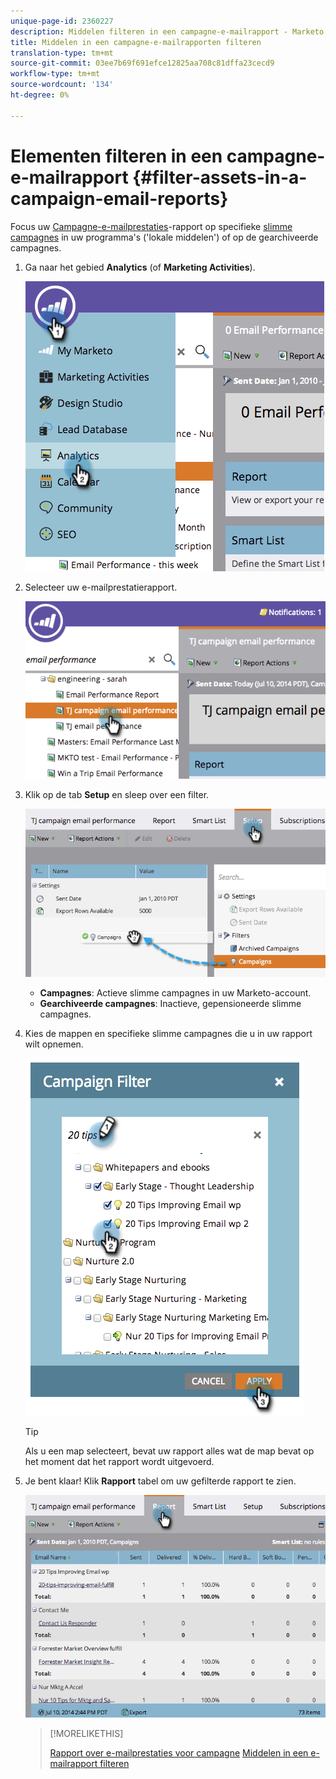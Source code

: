 ```yaml
---
unique-page-id: 2360227
description: Middelen filteren in een campagne-e-mailrapport - Marketo Docs - Productdocumentatie
title: Middelen in een campagne-e-mailrapporten filteren
translation-type: tm+mt
source-git-commit: 03ee7b69f691efce12825aa708c81dffa23cecd9
workflow-type: tm+mt
source-wordcount: '134'
ht-degree: 0%

---
```



# Elementen filteren in een campagne-e-mailrapport {#filter-assets-in-a-campaign-email-reports}

Focus uw [Campagne-e-mailprestaties](/help/marketo/product-docs/reporting/basic-reporting/report-types/campaign-email-performance-report.md)-rapport op specifieke [slimme campagnes](/help/marketo/product-docs/core-marketo-concepts/smart-campaigns/creating-a-smart-campaign/understanding-batch-and-trigger-smart-campaigns.md) in uw programma&#39;s (&#39;lokale middelen&#39;) of op de gearchiveerde campagnes.

1. Ga naar het gebied **Analytics** (of **Marketing Activities**).

   ![](assets/image2014-9-16-15-3a57-3a27.png)

1. Selecteer uw e-mailprestatierapport.

   ![](assets/image2014-9-16-15-3a57-3a31.png)

1. Klik op de tab **Setup** en sleep over een filter.

   ![](assets/image2014-9-16-15-3a57-3a35.png)

   * **Campagnes**: Actieve slimme campagnes in uw Marketo-account.
   * **Gearchiveerde campagnes**: Inactieve, gepensioneerde slimme campagnes.

1. Kies de mappen en specifieke slimme campagnes die u in uw rapport wilt opnemen.

   ![](assets/image2014-9-16-15-3a57-3a38.png)

   >[!TIP]
   >
   >Als u een map selecteert, bevat uw rapport alles wat de map bevat op het moment dat het rapport wordt uitgevoerd.

1. Je bent klaar! Klik **Rapport** tabel om uw gefilterde rapport te zien.

   ![](assets/image2014-9-16-15-3a58-3a10.png)

   >[!MORELIKETHIS]
   >
   >[Rapport over e-mailprestaties voor campagne](/help/marketo/product-docs/reporting/basic-reporting/report-types/campaign-email-performance-report.md)
   >[Middelen in een e-mailrapport filteren](/help/marketo/product-docs/reporting/basic-reporting/report-activity/filter-assets-in-an-email-report.md)
